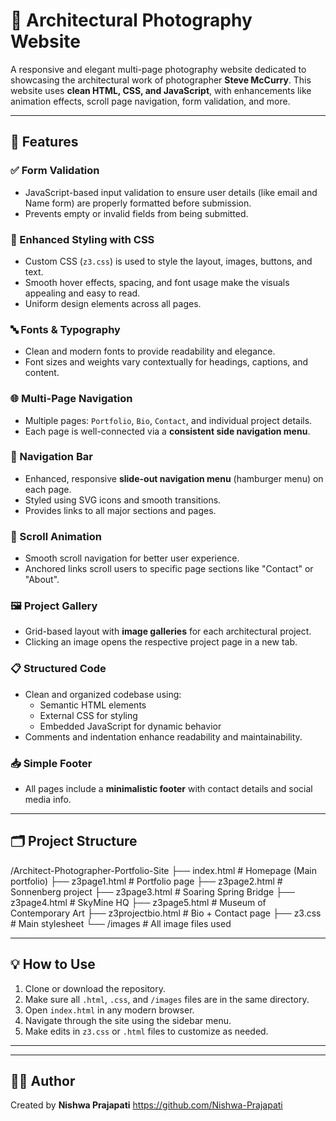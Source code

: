 # 📸  Architectural Photography Website

A responsive and elegant multi-page photography website dedicated to showcasing the architectural work of photographer **Steve McCurry**. This website uses **clean HTML, CSS, and JavaScript**, with enhancements like animation effects, scroll page navigation, form validation, and more.

---

## 🌟 Features

### ✅ Form Validation
- JavaScript-based input validation to ensure user details (like email and Name form) are properly formatted before submission.
- Prevents empty or invalid fields from being submitted.

### 🎨 Enhanced Styling with CSS
- Custom CSS (`z3.css`) is used to style the layout, images, buttons, and text.
- Smooth hover effects, spacing, and font usage make the visuals appealing and easy to read.
- Uniform design elements across all pages.

### 🔤 Fonts & Typography
- Clean and modern fonts to provide readability and elegance.
- Font sizes and weights vary contextually for headings, captions, and content.

### 🌐 Multi-Page Navigation
- Multiple pages: `Portfolio`, `Bio`, `Contact`, and individual project details.
- Each page is well-connected via a **consistent side navigation menu**.

### 🧭 Navigation Bar
- Enhanced, responsive **slide-out navigation menu** (hamburger menu) on each page.
- Styled using SVG icons and smooth transitions.
- Provides links to all major sections and pages.

### 💫 Scroll Animation
- Smooth scroll navigation for better user experience.
- Anchored links scroll users to specific page sections like "Contact" or "About".

### 🖼️ Project Gallery
- Grid-based layout with **image galleries** for each architectural project.
- Clicking an image opens the respective project page in a new tab.

### 📋 Structured Code
- Clean and organized codebase using:
  - Semantic HTML elements
  - External CSS for styling
  - Embedded JavaScript for dynamic behavior
- Comments and indentation enhance readability and maintainability.

### 📥 Simple Footer
- All pages include a **minimalistic footer** with contact details and social media info.

---

## 🗂️ Project Structure

/Architect-Photographer-Portfolio-Site ├── index.html # Homepage (Main portfolio) ├── z3page1.html # Portfolio page ├── z3page2.html # Sonnenberg project ├── z3page3.html # Soaring Spring Bridge ├── z3page4.html # SkyMine HQ ├── z3page5.html # Museum of Contemporary Art ├── z3projectbio.html # Bio + Contact page ├── z3.css # Main stylesheet └── /images # All image files used

---

## 💡 How to Use

1. Clone or download the repository.
2. Make sure all `.html`, `.css`, and `/images` files are in the same directory.
3. Open `index.html` in any modern browser.
4. Navigate through the site using the sidebar menu.
5. Make edits in `z3.css` or `.html` files to customize as needed.

---

---

## 👨‍💻 Author

Created by **Nishwa Prajapati** 
https://github.com/Nishwa-Prajapati

